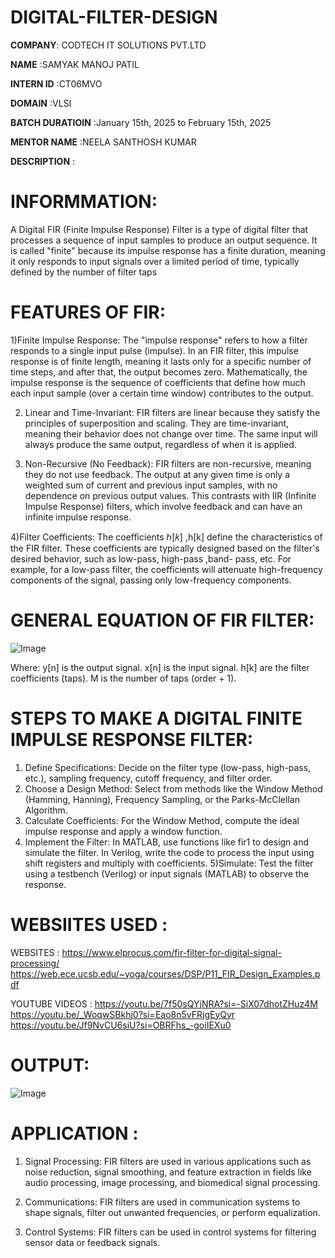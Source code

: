 # DIGITAL-FILTER-DESIGN

**COMPANY**: CODTECH IT SOLUTIONS PVT.LTD

**NAME** :SAMYAK MANOJ PATIL

**INTERN ID** :CT06MVO

**DOMAIN** :VLSI

**BATCH DURATIOIN** :January 15th, 2025 to February 15th, 2025

**MENTOR NAME** :NEELA SANTHOSH KUMAR

**DESCRIPTION** :
 # INFORMMATION:
   A Digital FIR (Finite Impulse Response) Filter is a type of digital filter that processes a sequence of input samples to produce an output sequence. It is called "finite" because its impulse response has a finite duration, meaning it only responds to input signals over a limited period of time, typically defined by the number of filter taps 

# FEATURES OF FIR:
 
  1)Finite Impulse Response:
    The "impulse response" refers to how a filter responds to a single input pulse (impulse). In an FIR filter, this impulse response is of finite length, meaning it lasts only for a specific        number of time steps, and after that, the output becomes zero.
    Mathematically, the impulse response is the sequence of coefficients that define how much each input sample (over a certain time window) contributes to the output.
    
  2) Linear and Time-Invariant:
    FIR filters are linear because they satisfy the principles of superposition and scaling.
    They are time-invariant, meaning their behavior does not change over time. The same input will always produce the same output, regardless of when it is applied.

  3) Non-Recursive (No Feedback):
    FIR filters are non-recursive, meaning they do not use feedback. The output at any given time is only a weighted sum of current and previous input samples, with no dependence on previous         output values.
    This contrasts with IIR (Infinite Impulse Response) filters, which involve feedback and can have an infinite impulse response.

  4)Filter Coefficients:
    The coefficients ℎ[𝑘] ,h[k] define the characteristics of the FIR filter. These coefficients are typically designed based on the filter's desired behavior, such as low-pass, high-pass ,band-     pass, etc.
    For example, for a low-pass filter, the coefficients will attenuate high-frequency components of the signal, passing only low-frequency components.
    
# GENERAL EQUATION OF FIR FILTER:
![Image](https://github.com/user-attachments/assets/e5310942-b7a7-46fc-8bc8-c227503995d6)
 
Where:
 y[n] is the output signal.
 x[n] is the input signal.
 h[k] are the filter coefficients (taps).
 M is the number of taps (order + 1).


# STEPS TO MAKE A DIGITAL FINITE IMPULSE RESPONSE FILTER:
  1) Define Specifications: Decide on the filter type (low-pass, high-pass, etc.), sampling frequency, cutoff frequency, and filter order.
  2) Choose a Design Method: Select from methods like the Window Method (Hamming, Hanning), Frequency Sampling, or the Parks-McClellan Algorithm.
  3) Calculate Coefficients: For the Window Method, compute the ideal impulse response and apply a window function.
  4) Implement the Filter:
      In MATLAB, use functions like fir1 to design and simulate the filter.
      In Verilog, write the code to process the input using shift registers and multiply with coefficients.
  5)Simulate: Test the filter using a testbench (Verilog) or input signals (MATLAB) to observe the response.

# WEBSIITES USED :
WEBSITES :
https://www.elprocus.com/fir-filter-for-digital-signal-processing/
https://web.ece.ucsb.edu/~yoga/courses/DSP/P11_FIR_Design_Examples.pdf

YOUTUBE VIDEOS :
https://youtu.be/7f50sQYjNRA?si=-SiX07dhotZHuz4M
https://youtu.be/_WoqwSBkhj0?si=Eao8n5vFRjgEyQyr
https://youtu.be/Jf9NvCU6siU?si=OBRFhs_-goiIEXu0

# OUTPUT:
![Image](https://github.com/user-attachments/assets/e0fb5f2e-ddcd-424b-8306-d4c8c7d92d03)


# APPLICATION :
 
  1) Signal Processing: FIR filters are used in various applications such as noise reduction, signal smoothing, and feature extraction in fields like audio processing, image processing, and           biomedical signal processing.

  2) Communications: FIR filters are used in communication systems to shape signals, filter out unwanted frequencies, or perform equalization.

  3) Control Systems: FIR filters can be used in control systems for filtering sensor data or feedback signals.

   
